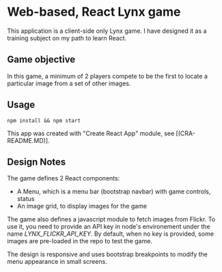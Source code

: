 # Web-based, React Lynx game
This application is a client-side only Lynx game. I have designed it as a training subject on my path to learn React.

## Game objective
In this game, a minimum of 2 players compete to be the first to locate a particular image from a set of other images.

## Usage
`npm install && npm start`

This app was created with "Create React App" module, see [(CRA-README.MD)].

## Design Notes
The game defines 2 React components:

- A Menu, which is a menu bar (bootstrap navbar) with game controls, status
- An image grid, to display images for the game

The game also defines a javascript module to fetch images from Flickr. To use
it, you need to provide an API key in node's environement under the name
*LYNX_FLICKR_API_KEY*. By default, when no key is provided, some images are
pre-loaded in the repo to test the game.

The design is responsive and uses bootstrap breakpoints to modify the menu appearance in small screens.
